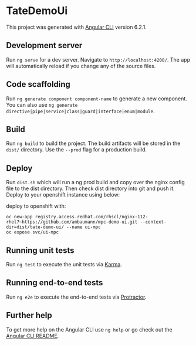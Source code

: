 # TateDemoUi

This project was generated with [Angular CLI](https://github.com/angular/angular-cli) version 6.2.1.

## Development server

Run `ng serve` for a dev server. Navigate to `http://localhost:4200/`. The app will automatically reload if you change any of the source files.

## Code scaffolding

Run `ng generate component component-name` to generate a new component. You can also use `ng generate directive|pipe|service|class|guard|interface|enum|module`.

## Build

Run `ng build` to build the project. The build artifacts will be stored in the `dist/` directory. Use the `--prod` flag for a production build.

## Deploy

Run `dist.sh` which will run a ng prod build and copy over the nginx config file to the dist directory.  Then check dist directory into git and push it. Deploy to your openshift instance using below:

deploy to openshift with:
```
oc new-app registry.access.redhat.com/rhscl/nginx-112-rhel7~https://github.com/ambaumann/mpc-demo-ui.git --context-dir=dist/tate-demo-ui/ --name ui-mpc
oc expose svc/ui-mpc
```

## Running unit tests

Run `ng test` to execute the unit tests via [Karma](https://karma-runner.github.io).

## Running end-to-end tests

Run `ng e2e` to execute the end-to-end tests via [Protractor](http://www.protractortest.org/).

## Further help

To get more help on the Angular CLI use `ng help` or go check out the [Angular CLI README](https://github.com/angular/angular-cli/blob/master/README.md).
